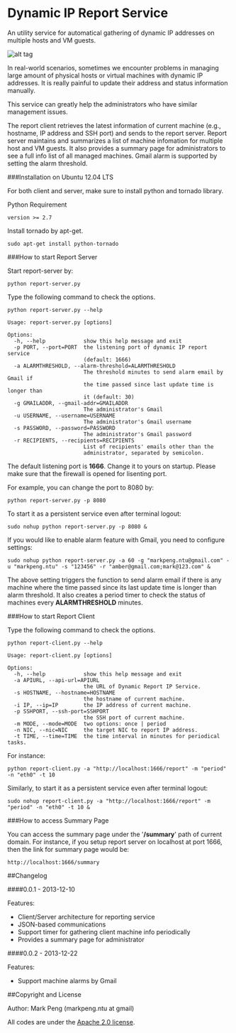 Dynamic IP Report Service
=========================

An utility service for automatical gathering of dynamic IP addresses on multiple hosts and VM guests.

![alt tag](https://raw.github.com/guitarmind/dyn-ip-report-service/master/snapshot.png)

In real-world scenarios, sometimes we encounter problems in managing large amount of physical hosts or virtual machines with dynamic IP addresses. It is really painful to update their address and status information manually. 

This service can greatly help the administrators who have similar management issues. 

The report client retrieves the latest information of current machine (e.g., hostname, IP address and SSH port) and sends to the report server. Report server maintains and summarizes a list of machine infomation for multiple host and VM guests. It also provides a summary page for administrators to see a full info list of all managed machines. Gmail alarm is supported by setting the alarm threshold.


###Installation on Ubuntu 12.04 LTS

For both client and server, make sure to install python and tornado library.

Python Requirement

    version >= 2.7

Install tornado by apt-get.

    sudo apt-get install python-tornado

###How to start Report Server

Start report-server by:

    python report-server.py 

Type the following command to check the options.

    python report-server.py --help
    
    Usage: report-server.py [options]

    Options:
      -h, --help            show this help message and exit
      -p PORT, --port=PORT  the listening port of dynamic IP report service
                            (default: 1666)
      -a ALARMTHRESHOLD, --alarm-threshold=ALARMTHRESHOLD
                            The threshold minutes to send alarm email by Gmail if
                            the time passed since last update time is longer than
                            it (default: 30)
      -g GMAILADDR, --gmail-addr=GMAILADDR
                            The administrator's Gmail
      -u USERNAME, --username=USERNAME
                            The administrator's Gmail username
      -s PASSWORD, --password=PASSWORD
                            The administrator's Gmail password
      -r RECIPIENTS, --recipients=RECIPIENTS
                            List of recipients' emails other than the
                            administrator, separated by semicolon.

                            
The default listening port is **1666**. Change it to yours on startup.
Please make sure that the firewall is opened for lisenting port.

For example, you can change the port to 8080 by:

    python report-server.py -p 8080
    
To start it as a persistent service even after terminal logout:

    sudo nohup python report-server.py -p 8080 &

If you would like to enable alarm feature with Gmail, you need to configure settings:

    sudo nohup python report-server.py -a 60 -g "markpeng.ntu@gmail.com" -u "markpeng.ntu" -s "123456" -r "amber@gmail.com;mark@123.com" &

The above setting triggers the function to send alarm email if there is any machine where the time passed since its last update time is longer than alarm threshold. It also creates a period timer to check the status of machines every **ALARMTHRESHOLD** minutes.

###How to start Report Client

Type the following command to check the options.

    python report-client.py --help
    
    Usage: report-client.py [options]
    
    Options:
      -h, --help            show this help message and exit
      -a APIURL, --api-url=APIURL
                            the URL of Dynamic Report IP Service.
      -s HOSTNAME, --hostname=HOSTNAME
                            the hostname of current machine.
      -i IP, --ip=IP        the IP address of current machine.
      -p SSHPORT, --ssh-port=SSHPORT
                            the SSH port of current machine.
      -m MODE, --mode=MODE  two options: once | period
      -n NIC, --nic=NIC     the target NIC to report IP address.
      -t TIME, --time=TIME  the time interval in minutes for periodical tasks.


For instance:

    python report-client.py -a "http://localhost:1666/report" -m "period" -n "eth0" -t 10


Similarly, to start it as a persistent service even after terminal logout:

    sudo nohup report-client.py -a "http://localhost:1666/report" -m "period" -n "eth0" -t 10 &

###How to access Summary Page

You can access the summary page under the '**/summary**' path of current domain.
For instance, if you setup report server on localhost at port 1666, then the link for summary page would be:

    http://localhost:1666/summary


##Changelog

####0.0.1 - 2013-12-10

Features:

  - Client/Server architecture for reporting service
  - JSON-based communications
  - Support timer for gathering client machine info periodically
  - Provides a summary page for administrator

####0.0.2 - 2013-12-22

Features:

  - Support machine alarms by Gmail


##Copyright and License

Author: Mark Peng (markpeng.ntu at gmail)

All codes are under the [Apache 2.0 license](LICENSE).
